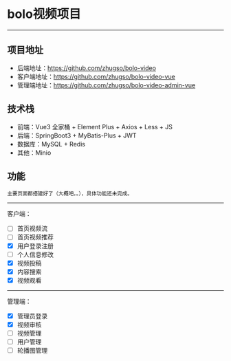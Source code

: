 # bolo视频项目

---

## 项目地址

- 后端地址：https://github.com/zhugso/bolo-video
- 客户端地址：https://github.com/zhugso/bolo-video-vue
- 管理端地址：https://github.com/zhugso/bolo-video-admin-vue

## 技术栈

- 前端：Vue3 全家桶 + Element Plus + Axios + Less + JS
- 后端：SpringBoot3 + MyBatis-Plus + JWT
- 数据库：MySQL + Redis
- 其他：Minio

## 功能

    主要页面都搭建好了（大概吧。。），具体功能还未完成。

---

客户端：

- [ ] 首页视频流
- [ ] 首页视频推荐
- [x] 用户登录注册
- [ ] 个人信息修改
- [x] 视频投稿
- [x] 内容搜索
- [x] 视频观看

---

管理端：

- [x] 管理员登录
- [x] 视频审核
- [ ] 视频管理
- [ ] 用户管理
- [ ] 轮播图管理
